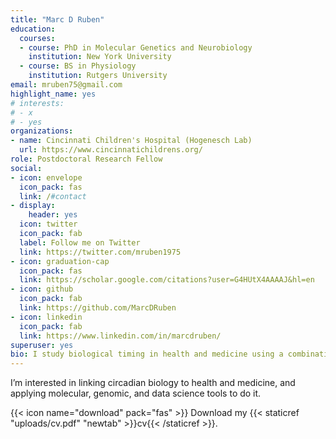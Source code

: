 ```yaml
---
title: "Marc D Ruben"
education:
  courses:
  - course: PhD in Molecular Genetics and Neurobiology
    institution: New York University
  - course: BS in Physiology
    institution: Rutgers University
email: mruben75@gmail.com
highlight_name: yes
# interests:
# - x
# - yes
organizations:
- name: Cincinnati Children's Hospital (Hogenesch Lab)
  url: https://www.cincinnatichildrens.org/
role: Postdoctoral Research Fellow
social:
- icon: envelope
  icon_pack: fas
  link: /#contact
- display:
    header: yes
  icon: twitter
  icon_pack: fab
  label: Follow me on Twitter
  link: https://twitter.com/mruben1975
- icon: graduation-cap
  icon_pack: fas
  link: https://scholar.google.com/citations?user=G4HUtX4AAAAJ&hl=en
- icon: github
  icon_pack: fab
  link: https://github.com/MarcDRuben
- icon: linkedin
  icon_pack: fab
  link: https://www.linkedin.com/in/marcdruben/
superuser: yes
bio: I study biological timing in health and medicine using a combination of molecular, computational, and informatic approaches.
---
```




I’m interested in linking circadian biology to health and medicine, and applying molecular, genomic, and data science tools to do it.


{{< icon name="download" pack="fas" >}} Download my {{< staticref "uploads/cv.pdf" "newtab" >}}cv{{< /staticref >}}.

